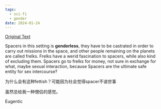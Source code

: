 ```yaml
---
tags:
  - sci-fi
  - gender
date: 2024-01-24
---
```

 [Original Text](http://strangehorizons.com/fiction/aye-and-gomorrah/)

Spacers in this setting is **genderless**, they have to be castrated in order to carry out missions in the space, and other people remaining on the planets are called frelks. Frelks have a werid fascination to spacers, while also kind of excluding them. Spacers go to frelks for money, not sure in exchange for what, maybe sexual interaction, because Spacers are the ultimate safe entity for sex intercourse?

为什么会有这种fettish？可能因为社会觉得spacer不谙世事

虽然总给我一种僧侣的感觉。

Eugentic